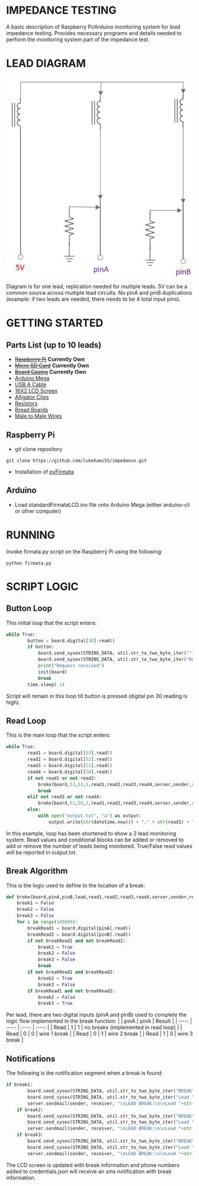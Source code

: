 # IMPEDANCE TESTING
A basic description of Raspberry Pi/Arduino monitoring system for lead impedance testing. Provides necessary programs and details needed to perform the monitoring system part of the impedance test.

# LEAD DIAGRAM
![Flow](https://github.com/lukehami55/impedance/blob/main/leadFlow.png?raw=true)

Diagram is for one lead, replication needed for multiple leads. 5V can be a common source across multiple lead circuits. No pinA and pinB duplications (example: if two leads are needed, there needs to be 4 total input pins).

# GETTING STARTED
## Parts List (up to 10 leads)
- ~~[Raspberry Pi](https://www.amazon.com/dp/B07TC2BK1X)~~ **Currently Own**
- ~~[Micro SD Card](https://www.amazon.com/dp/B0B7NV73PJ)~~ **Currently Own**
- ~~[Board Casing](https://www.amazon.com/dp/B08PZCC562)~~ **Currently Own**
- [Arduino Mega](https://www.amazon.com/dp/B0046AMGW0)
- [USB A Cable](https://www.amazon.com/dp/B000067RMY)
- [16X2 LCD Screen](https://www.amazon.com/dp/B0177XQE7K)
- [Alligator Clips](https://www.amazon.com/dp/B08R5R7G5D)
- [Resistors](https://www.amazon.com/dp/B08FD1XVL6)
- [Bread Boards](https://www.amazon.com/dp/B09NS36955)
- [Male to Male Wires](https://www.amazon.com/dp/B09FP517VM])

## Raspberry Pi
- git clone repository
```
git clone https://github.com/lukehami55/impedance.git
```
- Installation of [pyFirmata](https://pypi.org/project/pyFirmata/)

## Arduino
- Load standardFirmataLCD.ino file onto Arduino Mega (either arduino-cli or other computer)

# RUNNING
Invoke firmata.py script on the Raspberry Pi using the following:
```
python firmata.py
```
# SCRIPT LOGIC
## Button Loop
This initial loop that the script enters:

``` python
while True:
        button = board.digital[30].read()
        if button:
            board.send_sysex(STRING_DATA, util.str_to_two_byte_iter(""))
            board.send_sysex(STRING_DATA, util.str_to_two_byte_iter("Request Received"))
            print("Request received")
            init(board)
            break
        time.sleep(.1)
```
Script will remain in this loop till button is pressed (digital pin 30 reading is high).

## Read Loop
This is the main loop that the script enters:
``` python
while True:
        read1 = board.digital[53].read()
        read2 = board.digital[52].read()
        read3 = board.digital[51].read()
        read4 = board.digital[50].read()
        if not read1 or not read2:
            broke(board,53,52,1,read1,read2,read3,read4,server,sender,receiver)
            break
        elif not read3 or not read4:
            broke(board,51,50,2,read1,read2,read3,read4,server,sender,receiver)
        else:
            with open("output.txt", "a") as output:
                output.write(str(datetime.now()) + "," + str(read1) + "," + str(read2) + "," + str(read3) + "," + str(read4) + "\n")
```
In this example, loop has been shortened to show a 2 lead monitoring system. Read values and conditional blocks can be added or removed to add or remove the number of leads being monitored. True/False read values will be reported in output.txt.

## Break Algorithm
This is the logic used to define to the location of a break:
``` python
def broke(board,pinA,pinB,lead,read1,read2,read3,read4,server,sender,receiver):
    break1 = False
    break2 = False
    break3 = False
    for i in range(100000):
        breakRead1 = board.digital[pinA].read()
        breakRead2 = board.digital[pinB].read()
        if not breakRead1 and not breakRead2:
            break1 = True
            break2 = False
            break3 = False
            break
        if not breakRead1 and breakRead2:
            break2 = True
            break3 = False
        if breakRead1 and not breakRead2:
            break2 = False
            break3 = True
```
Per lead, there are two digital inputs (pinA and pinB) used to complete the logic flow implemented in the break function:
|  | pinA    | pinA    | Result |
| :---:   | :---: | :---: | :---: |
| Read | 1   | 1   | no breaks (implemented in read loop) |
| Read | 0   | 0   | wire 1 break |
| Read | 0   | 1   | wire 2 break |
| Read | 1   | 0   | wire 3 break |

## Notifications
The following is the notification segment when a break is found:
``` python
if break1:
        board.send_sysex(STRING_DATA, util.str_to_two_byte_iter("BREAK"))
        board.send_sysex(STRING_DATA, util.str_to_two_byte_iter("Lead "+str(lead)+" Wire 1"))
        server.sendmail(sender, receiver, "\nLEAD BREAK:\n\nLead "+str(lead)+"\nWire 1")
    if break2:
        board.send_sysex(STRING_DATA, util.str_to_two_byte_iter("BREAK"))
        board.send_sysex(STRING_DATA, util.str_to_two_byte_iter("Lead "+str(lead)+" Wire 2"))
        server.sendmail(sender, receiver, "\nLEAD BREAK:\n\nLead "+str(lead)+"\nWire 2")
    if break3:
        board.send_sysex(STRING_DATA, util.str_to_two_byte_iter("BREAK"))
        board.send_sysex(STRING_DATA, util.str_to_two_byte_iter("Lead "+str(lead)+" Wire 3"))
        server.sendmail(sender, receiver, "\nLEAD BREAK:\n\nLead "+str(lead)+"\nWire 3")
```
The LCD screen is updated with break information and phone numbers added to credentials.json will receive an sms notification with break information.
